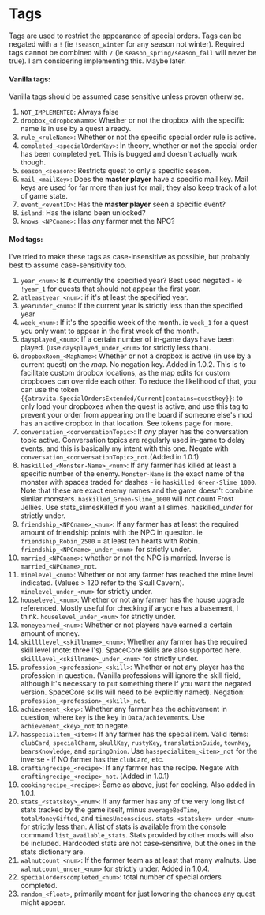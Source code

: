 ﻿Tags
============

Tags are used to restrict the appearance of special orders. Tags can be negated with a `!` (ie `!season_winter` for any season not winter). Required tags cannot be combined with `/` (ie `season_spring/season_fall` will never be true). I am considering implementing this. Maybe later.

#### Vanilla tags:

Vanilla tags should be assumed case sensitive unless proven otherwise.

1. `NOT_IMPLEMENTED`: Always false
2. `dropbox_<dropboxName>`: Whether or not the dropbox with the specific name is in use by a quest already.
3. `rule_<ruleName>`: Whether or not the specific special order rule is active.
4. `completed_<specialOrderKey>`: In theory, whether or not the special order has been completed yet. This is bugged and doesn't actually work though.
5. `season_<season>`: Restricts quest to only a specific season. 
6. `mail_<mailKey>`: Does the **master player** have a specific mail key. Mail keys are used for far more than just for mail; they also keep track of a lot of game state.
7. `event_<eventID>`: Has the **master player** seen a specific event?
8. `island`: Has the island been unlocked?
9. `knows_<NPCname>`: Has *any* farmer met the NPC?


#### Mod tags:

I've tried to make these tags as case-insensitive as possible, but probably best to assume case-sensitivity too.

1. `year_<num>`: Is it currently the specified year? Best used negated - ie `!year_1` for quests that should not appear the first year.
2. `atleastyear_<num>`: if it's at least the specified year.
3. `yearunder_<num>`: If the current year is strictly less than the specified year
4. `week_<num>`: If it's the specific week of the month. ie `week_1` for a quest you only want to appear in the first week of the month.
5. `daysplayed_<num>`: If a certain number of in-game days have been played. (use `daysplayed_under_<num>` for strictly less than).
6. `dropboxRoom_<MapName>`: Whether or not a dropbox is active (in use by a current quest) on the *map*. No negation key. Added in 1.0.2. This is to facilitate custom dropbox locations, as the map edits for custom dropboxes can override each other. To reduce the likelihood of that, you can use the token `{{atravita.SpecialOrdersExtended/Current|contains=questkey}}`: to only load your dropboxes when the quest is active, and use this tag to prevent your order from appearing on the board if someone else's mod has an active dropbox in that location. See tokens page for more.
7. `conversation_<conversationTopic>`: If *any* player has the conversation topic active. Conversation topics are regularly used in-game to delay events, and this is basically my intent with this one. Negate with `conversation_<conversationTopic>_not`.(Added in 1.0.1)
8. `haskilled_<Monster-Name>_<num>`: If any farmer has killed at least a specific number of the enemy. `Monster-Name` is the exact name of the monster with spaces traded for dashes - ie `haskilled_Green-Slime_1000`. Note that these are exact enemy names and the game doesn't combine similar monsters. `haskilled_Green-Slime_1000` will not count Frost Jellies. Use stats_slimesKilled if you want all slimes. haskilled_<Monster-Name>_under_<num> for strictly under.
9. `friendship_<NPCname>_<num>`: If any farmer has at least the required amount of friendship points with the NPC in question. ie `friendship_Robin_2500` = at least ten hearts with Robin. `friendship_<NPCname>_under_<num>` for strictly under.
10. `married_<NPCname>`: whether or not the NPC is married. Inverse is `married_<NPCname>_not`.
10. `minelevel_<num>`: Whether or not any farmer has reached the mine level indicated. (Values > 120 refer to the Skull Cavern). `minelevel_under_<num>` for strictly under.
11. `houselevel_<num>`: Whether or not any farmer has the house upgrade referenced. Mostly useful for checking if anyone has a basement, I think. `houselevel_under_<num>` for strictly under.
12. `moneyearned_<num>`: Whether or not players have earned a certain amount of money.
13. `skillllevel_<skillname>_<num>`: Whether any farmer has the required skill level (note: three l's). SpaceCore skills are also supported here. `skilllevel_<skillname>_under_<num>` for strictly under.
13. `profession_<profession>_<skill>`: Whether or not any player has the profession in question. (Vanilla professions will ignore the skill field, although it's necessary to put something there if you want the negated version. SpaceCore skills will need to be explicitly named). Negation: `profession_<profession>_<skill>_not`.
14. `achievement_<key>`: Whether any farmer has the achievement in question, where `key` is the key in `Data/achievements`. Use `achievement_<key>_not` to negate.
14. `hasspecialitem_<item>`: If any farmer has the special item. Valid items: `clubCard`, `specialCharm`, `skullKey`, `rustyKey`, `translationGuide`, `townKey`, `bearsKnowledge`, and `springOnion`. Use `hasspecialitem_<item>_not` for the inverse - if NO farmer has the `clubCard`, etc.
15. `craftingrecipe_<recipe>`: If any farmer has the recipe. Negate with `craftingrecipe_<recipe>_not`. (Added in 1.0.1)
16. `cookingrecipe_<recipe>`: Same as above, just for cooking. Also added in 1.0.1.
17. `stats_<statskey>_<num>`: If any farmer has any of the very long list of stats tracked by the game itself, minus `averageBedTime`, `totalMoneyGifted`, and `timesUnconscious`. `stats_<statskey>_under_<num>` for strictly less than. A list of stats is available from the console command `list_available_stats`. Stats provided by other mods will also be included. Hardcoded stats are not case-sensitive, but the ones in the stats dictionary are.
18. `walnutcount_<num>`: If the farmer team as at least that many walnuts. Use `walnutcount_under_<num>` for strictly under. Added in 1.0.4.
19. `specialorderscompleted_<num>`: total number of special orders completed.
19. `random_<float>`, primarily meant for just lowering the chances any quest might appear.